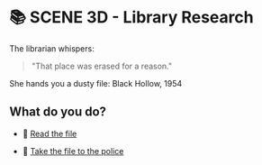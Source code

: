 
# 📚 SCENE 3D - Library Research

The librarian whispers:

>"That place was erased for a reason."

She hands you a dusty file: Black Hollow, 1954

## What do you do?

- 📂 [Read the file](./scene4D.md)

- 🚓 [Take the file to the police](./scene4E.md)